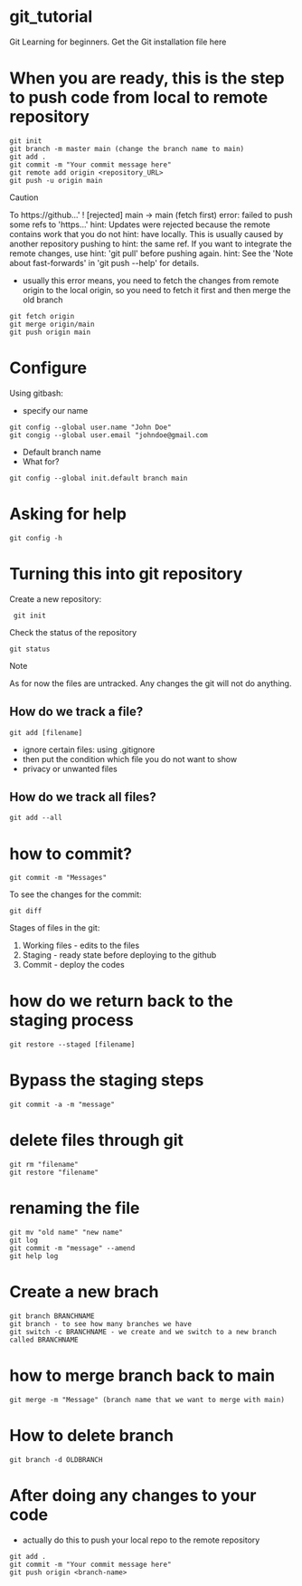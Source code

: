 # git_tutorial
Git Learning for beginners. Get the Git installation file here

# When you are ready, this is the step to push code from local to remote repository

```
git init
git branch -m master main (change the branch name to main)
git add .
git commit -m "Your commit message here"
git remote add origin <repository_URL>
git push -u origin main
```

> [!CAUTION]
> To https://github...'
 ! [rejected]        main -> main (fetch first)
error: failed to push some refs to 'https...'
hint: Updates were rejected because the remote contains work that you do not
hint: have locally. This is usually caused by another repository pushing to
hint: the same ref. If you want to integrate the remote changes, use
hint: 'git pull' before pushing again.
hint: See the 'Note about fast-forwards' in 'git push --help' for details.

- usually this error means, you need to fetch the changes from remote origin to the local origin, so you need to fetch it first and then merge the old branch

```
git fetch origin
git merge origin/main
git push origin main
```




# Configure
Using gitbash:
- specify our name

```
git config --global user.name "John Doe"
git congig --global user.email "johndoe@gmail.com
```

- Default branch name
- What for?

```
git config --global init.default branch main
```

# Asking for help

```
git config -h
```

# Turning this into git repository

Create a new repository:

```
 git init
```

Check the status of the repository
```
git status
```

> [!NOTE]  
> As for now the files are untracked. Any changes the git will not do anything.

## How do we track a file?
```
git add [filename]
```

- ignore certain files: using .gitignore
- then put the condition which file you do not want to show
- privacy or unwanted files

## How do we track all files?
```
git add --all
```

# how to commit?
```
git commit -m "Messages"
```

To see the changes for the commit:
```
git diff
```

Stages of files in the git:
1. Working files - edits to the files
2. Staging - ready state before deploying to the github
3. Commit - deploy the codes

# how do we return back to the staging process
```
git restore --staged [filename]
```

# Bypass the staging steps
```
git commit -a -m "message"
```

# delete files through git
```
git rm "filename"
git restore "filename"
```

# renaming the file
```
git mv "old name" "new name"
git log
git commit -m "message" --amend
git help log
```

# Create a new brach 
```
git branch BRANCHNAME
git branch - to see how many branches we have
git switch -c BRANCHNAME - we create and we switch to a new branch called BRANCHNAME
```

# how to merge branch back to main
```
git merge -m "Message" (branch name that we want to merge with main)
```

# How to delete branch
```
git branch -d OLDBRANCH
```

# After doing any changes to your code
- actually do this to push your local repo to the remote repository
```
git add .
git commit -m "Your commit message here"
git push origin <branch-name>
```




